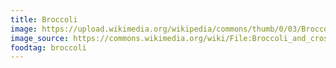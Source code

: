 ```yaml
---
title: Broccoli
image: https://upload.wikimedia.org/wikipedia/commons/thumb/0/03/Broccoli_and_cross_section_edit.jpg/1024px-Broccoli_and_cross_section_edit.jpg
image_source: https://commons.wikimedia.org/wiki/File:Broccoli_and_cross_section_edit.jpg
foodtag: broccoli
---
```


